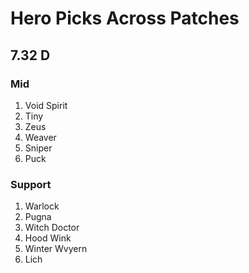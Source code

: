 # Hero Picks Across Patches

## 7.32 D

### Mid

1. Void Spirit
2. Tiny
3. Zeus
4. Weaver
5. Sniper
6. Puck

### Support

1. Warlock
2. Pugna
3. Witch Doctor
4. Hood Wink
5. Winter Wvyern
6. Lich
